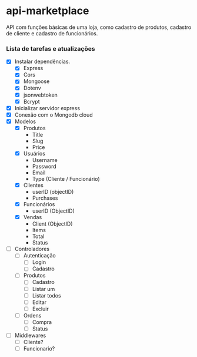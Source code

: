 # api-marketplace

API com funções básicas de uma loja, como cadastro de produtos, cadastro de cliente e cadastro de funcionários.

### Lista de tarefas e atualizações

- [x] Instalar dependências.
  - [x] Express
  - [x] Cors
  - [x] Mongoose
  - [x] Dotenv
  - [x] jsonwebtoken
  - [x] Bcrypt
- [x] Inicializar servidor express
- [x] Conexão com o Mongodb cloud
- [x] Modelos
  - [x] Produtos
    - Title
    - Slug
    - Price
  - [x] Usuários
    - Username
    - Password
    - Email
    - Type (Cliente / Funcionário)
  - [x] Clientes
    - userID (objectID)
    - Purchases
  - [x] Funcionários
    - userID (ObjectID)
  - [x] Vendas
    - Client (ObjectID)
    - Items
    - Total
    - Status
- [ ] Controladores
  - [ ] Autenticação
    - [ ] Login
    - [ ] Cadastro
  - [ ] Produtos
    - [ ] Cadastro
    - [ ] Listar um
    - [ ] Listar todos
    - [ ] Editar
    - [ ] Excluir
  - [ ] Ordens
    - [ ] Compra
    - [ ] Status
- [ ] Middlewares
  - [ ] Cliente?
  - [ ] Funcionario?
